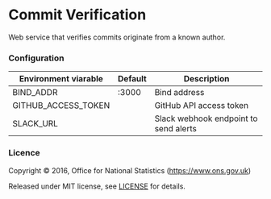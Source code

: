 Commit Verification
===================

Web service that verifies commits originate from a known author.

### Configuration

| Environment viarable | Default | Description
| -------------------- | ------- | -----------
| BIND_ADDR            | :3000   | Bind address
| GITHUB_ACCESS_TOKEN  |         | GitHub API access token
| SLACK_URL            |         | Slack webhook endpoint to send alerts

### Licence

Copyright © 2016, Office for National Statistics (https://www.ons.gov.uk)

Released under MIT license, see [LICENSE](LICENSE.md) for details.

